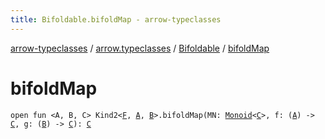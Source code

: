 ```yaml
---
title: Bifoldable.bifoldMap - arrow-typeclasses
---
```


[arrow-typeclasses](../../index.html) / [arrow.typeclasses](../index.html) / [Bifoldable](index.html) / [bifoldMap](./bifold-map.html)

# bifoldMap

`open fun <A, B, C> Kind2<`[`F`](index.html#F)`, `[`A`](bifold-map.html#A)`, `[`B`](bifold-map.html#B)`>.bifoldMap(MN: `[`Monoid`](../-monoid/index.html)`<`[`C`](bifold-map.html#C)`>, f: (`[`A`](bifold-map.html#A)`) -> `[`C`](bifold-map.html#C)`, g: (`[`B`](bifold-map.html#B)`) -> `[`C`](bifold-map.html#C)`): `[`C`](bifold-map.html#C)